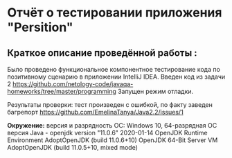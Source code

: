 # Отчёт о тестировании приложения "Persition"


## Краткое описание проведённой работы :
Было проведено функциональное компонентное тестирование кода по позитивному сценарию в приложении IntelliJ IDEA.
Введен код из задачи 2 https://github.com/netology-code/javaqa-homeworks/tree/master/programming
Запущен режим отладки.



Результаты проверки:
тест произведен с ошибкой, по факту заведен багрепорт
https://github.com/EmelinaTanya/Java2.2/issues/1

**Окружение:**
версия и разрядность ОС: Windows 10, 64-разрядная OC
версия Java - openjdk version "11.0.6" 2020-01-14
OpenJDK Runtime Environment AdoptOpenJDK (build 11.0.6+10)
OpenJDK 64-Bit Server VM AdoptOpenJDK (build 11.0.5+10, mixed mode)